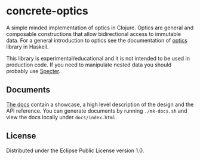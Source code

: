 # concrete-optics

A simple minded implementation of optics in Clojure. Optics are general and composable constructions that allow bidirectional access to immutable data. For a general introduction to optics see the documentation of [optics](https://hackage.haskell.org/package/optics-0.4.2/docs/Optics.html) library in Haskell.

This library is experimental/educational and it is not intended to be used in production code. If you
need to manipulate nested data you should probably use [Specter](https://github.com/redplanetlabs/specter).

## Documents

[The docs](http://sonatsuer.github.io/concrete-optics) contain a showcase, a high level description of the design and the API reference. You can generate documents by running `./mk-docs.sh` and view
the docs locally under `docs/index.html`.

## License

Distributed under the Eclipse Public License version 1.0.
